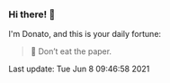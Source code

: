 ### Hi there! 👋 

I'm Donato, and this is your daily fortune:

> 🥠 Don’t eat the paper.

Last update: Tue Jun  8 09:46:58 2021